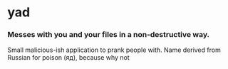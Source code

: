 # yad
### Messes with you and your files in a non-destructive way.
Small malicious-ish application to prank people with.
Name derived from Russian for poison (яд), because why not
